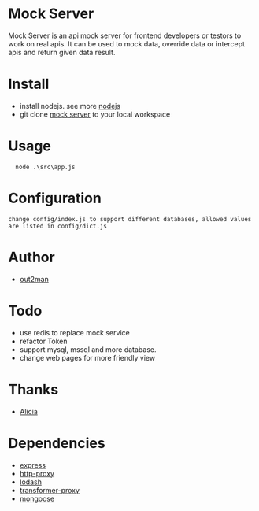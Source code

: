 # Mock Server
Mock Server is an api mock server for frontend developers or testors to work on real apis. It can be used to mock data, override data or intercept apis and return given data result.

# Install
*  install nodejs. see more [nodejs](https://nodejs.org)
*  git clone [mock server](https://github.com/lovelypig5/mock-server.git) to your local workspace

# Usage
```
  node .\src\app.js
```

# Configuration
    change config/index.js to support different databases, allowed values are listed in config/dict.js

# Author
* [out2man](http:/www.out2man.com)

# Todo
* use redis to replace mock service
* refactor Token
* support mysql, mssql and more database.
* change web pages for more friendly view

# Thanks
* [Alicia](https://github.com/vvpvvp)

# Dependencies
* [express](http://expressjs.com/)
* [http-proxy](https://github.com/nodejitsu/node-http-proxy)
* [lodash](https://lodash.com/)
* [transformer-proxy](https://github.com/philippotto/transformer-proxy.git)
* [mongoose](http://mongoosejs.com)
